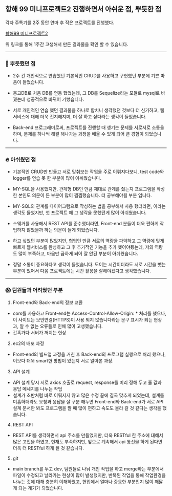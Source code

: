 ## 항해 99 미니프로젝트2 진행하면서 아쉬운 점, 뿌듯한 점

각자 주특기를 2주 동안 연마 후 작은 프로젝트를 진행했다.

[항해99 미니프로젝트2](https://github.com/Music-Recommendation-List/MRL-README/blob/main/README.md)

위 링크를 통해 1주간 고생해서 만든 결과물을 확인 할 수 있습니다.

---

### 💎 뿌듯했던 점

- 2주 간 개인적으로 연습했던 기본적인 CRUD를 사용하고 구현했던 부분에 기쁜 마음이 들었습니다.

- 몽고DB로 처음 DB를 연동 했었는데, 그 DB를 Sequelize라는 모듈로 mysql로 바꿨는데 성공적으로 바뀌어 기뻤습니다.

- 서로 개인적인 연습 했던 결과물을 하나로 합치니 생각했던 것보다 더 신기하고, 웹 서비스에 대해 더욱 진지해지며, 더 잘 하고 싶다라는 생각이 들었습니다.

- Back-end 프로그래머로써, 프로젝트를 진행할 때 생기는 문제를 서로서로 소통을 하며, 문제를 하나씩 해결 해나가는 과정을 배울 수 있게 되어 큰 경험이 되었습니다.

---

### 🔥 아쉬웠던 점

- 기본적인 CRUD만 만들고 서로 맞춰보는 작업을 주로 이뤄지다보니, test code와 logger를 연습 못 한 부분이 많이 아쉬웠습니다.

- MY-SQL을 사용했지만, 관계형 DB인 만큼 재대로 관계를 줬는지 프로그램을 작성한 본인도 의문이 든 부분이 많이 찜찜했습니다. 더 공부해야될 부분 입니다.

- MY-SQL의 관계를 다이어그램으로 작성하는 법을 공부해서 사용 했더라면, 이라는 생각도 들었지만, 첫 프로젝트 때 그 생각을 못했던게 많이 아쉬웠습니다.

- 스웨거를 사용해서 REST API를 준수했더라면, Front-end 분들이 더욱 편하게 작업하지 않았을까 하는 의문이 들게 되었습니다.

- 하고 싶었던 부분이 많았지만, 협업인 만큼 서로의 역량을 파악하고 그 역량에 맞게 빠르게 웹서비스를 완성하고 그 후 추가적인 기능을 추가 했어야됬는데, 저의 역량도 많이 부족하고, 마음만 급하게 되어 잘 안된 부분이 아쉬웠습니다.

- 정말 소통이 중요하다고 생각이 들었습니다. 모이는 시간이더라도 서로 시간을 뺏는 부분이 있어서 다음 프로젝트에는 시간 활용을 잘해야겠다고 생각했습니다.

---

### 😱 팀원들과 어려웠던 부분

1. Front-end와 Back-end의 정보 교환

- cors를 사용하고 Front-end는 Access-Control-Allow-Origin: \* 처리를 했으나, 이 사이트는 보안연결(HTTPS)이 사용 되지 않습니다라는 문구 표시가 되는 현상과, 알 수 없는 오류들로 인해 많이 고생했습니다.
- 간혹가다 서버가 꺼지는 현상

2. ec2의 배포 과정

- Front-end의 빌드업 과정을 거친 후 Back-end의 프로그램 실행으로 처리 했으나, 이보다 더욱 smart한 방법이 있는지 서로 알아본 과정.

3. API 설계

- API 설계 당시 서로 axios 호출로 request, response를 미리 정해 두고 줄 값과 응답 메세지를 나누는 작업
- 설계가 초반처럼 바로 이뤄지지 않고 많은 수정 끝에 결국 맞추게 되었는데, 설계를 미흡하더라도 요청과 응답을 잘 구분 해두면 Front-end와 Back-end가 서로 API 설계 문서만 봐도 프로그램을 짤 때 많이 편하고 속도도 올라 갈 것 같다는 생각을 했습니다.

4. REST API

- REST API를 생각하면서 api 주소를 만들었지만, 더욱 RESTful 한 주소에 대해서 많은 고민을 하였고, 현재도 부족하지만, 앞으로 계속해서 api 통신을 하게 된다면 더욱 더 RESTful 하게 될 것 같습니다.

5. git

- main branch를 두고 dev, 팀원들로 나눠 개인 작업을 하고 merge하는 부분에서 파일이 수정되고 날라가는 현상이 많이 발생했지만, 반복된 작업을 통해 작업환경을 나누는 것에 대해 충분히 이해하였고, 현업에서 얼마나 중요한 부분인지 많이 깨닳게 되는 계기가 되었습니다.
